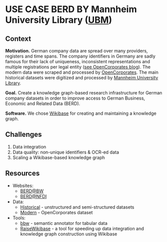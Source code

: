 # USE CASE BERD BY Mannheim University Library ([UBM](https://www.bib.uni-mannheim.de))

## Context

**Motivation.** German company data are spread over many providers, registers and time spans. 
The company identifiers in Germany are sadly famous for their lack of uniqueness, inconsistent 
representations and multiple registrations per legal entity 
([see OpenCorporates blog](https://blog.opencorporates.com/2019/02/19/wait-what-the-problems-of-company-numbers-in-germany-and-how-were-handling-them)).
The modern data were scraped and processed by [OpenCorporates](https://opencorporates.com). 
The main historical datasets were digitized and processed by [Mannheim University Library](https://www.bib.uni-mannheim.de/en/teaching-and-research/research-data-center).

**Goal.** Create a knowledge graph-based research infrastructure for German company datasets in order to improve access to German Business, Economic and Related Data (BERD).

**Software.** We chose [Wikibase](https://wikiba.se) for creating and maintaining a knowledge graph.

## Challenges

1. Data integration
2. Data quality: non-unique identifiers & OCR-ed data
3. Scaling a Wikibase-based knowledge graph

## Resources

- Websites:
  * [BERD@BW](https://www.berd-bw.de)
  * [BERD@NFDI](https://www.berd-nfdi.de)
- Data:
  * [Historical](https://www.bib.uni-mannheim.de/en/teaching-and-research/research-data-center) - unstructured and semi-structured datasets
  * [Modern](https://offeneregister.de) - OpenCorporates dataset
- Tools:
  * [bbw](https://github.com/UB-Mannheim/bbw) - semantic annotator for tabular data
  * [RaiseWikibase](https://github.com/UB-Mannheim/RaiseWikibase) - a tool for speeding up data integration and knowledge graph construction using Wikibase

